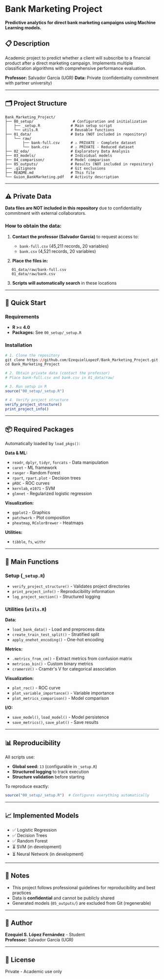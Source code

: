# Bank Marketing Project

**Predictive analytics for direct bank marketing campaigns using Machine Learning models.**

## 📋 Description

Academic project to predict whether a client will subscribe to a financial product after a direct marketing campaign. Implements multiple classification algorithms with comprehensive performance evaluation.

**Professor:** Salvador García (UGR)
**Data:** Private (confidentiality commitment with partner university)

---

## 🗂️ Project Structure
```
Bank_Marketing_Project/
├── 00_setup/                  # Configuration and initialization
│   ├── _setup.R              # Main setup script
│   └── utils.R               # Reusable functions
├── 01_data/                  # Data (NOT included in repository)
│   └── raw/
│       ├── bank-full.csv     # ⚠️ PRIVATE - Complete dataset
│       └── bank.csv          # ⚠️ PRIVATE - Reduced dataset
├── 02_eda/                   # Exploratory Data Analysis
├── 03_models/                # Individual models
├── 04_comparison/            # Model comparison
├── 05_outputs/               # Results (NOT included in repository)
├── .gitignore                # Git exclusions
├── README.md                 # This file
└── Guion_BankMarketing.pdf   # Activity description
```

---

## ⚠️ Private Data

**Data files are NOT included in this repository** due to confidentiality commitment with external collaborators.

### How to obtain the data:

1. **Contact the professor (Salvador García)** to request access to:
   - `bank-full.csv` (45,211 records, 20 variables)
   - `bank.csv` (4,521 records, 20 variables)

2. **Place the files in:**
```
   01_data/raw/bank-full.csv
   01_data/raw/bank.csv
```

3. **Scripts will automatically search** in these locations

---

## 🚀 Quick Start

### Requirements

- **R >= 4.0**
- **Packages:** See `00_setup/_setup.R`

### Installation
```r
# 1. Clone the repository
git clone https://github.com/EzequielLopezF/Bank_Marketing_Project.git
cd Bank_Marketing_Project

# 2. Obtain private data (contact the professor)
# Place bank-full.csv and bank.csv in 01_data/raw/

# 3. Run setup in R
source("00_setup/_setup.R")

# 4. Verify project structure
verify_project_structure()
print_project_info()
```

---

## 📦 Required Packages

Automatically loaded by `load_pkgs()`:

**Data & ML:**
- `readr`, `dplyr`, `tidyr`, `forcats` - Data manipulation
- `caret` - ML framework
- `ranger` - Random Forest
- `rpart`, `rpart.plot` - Decision trees
- `pROC` - ROC curves
- `kernlab`, `e1071` - SVM
- `glmnet` - Regularized logistic regression

**Visualization:**
- `ggplot2` - Graphics
- `patchwork` - Plot composition
- `pheatmap`, `RColorBrewer` - Heatmaps

**Utilities:**
- `tibble`, `fs`, `withr`

---

## 🔧 Main Functions

### Setup (`_setup.R`)
- `verify_project_structure()` - Validates project directories
- `print_project_info()` - Reproducibility information
- `log_project_section()` - Structured logging

### Utilities (`utils.R`)

**Data:**
- `load_bank_data()` - Load and preprocess data
- `create_train_test_split()` - Stratified split
- `apply_onehot_encoding()` - One-hot encoding

**Metrics:**
- `.metrics_from_cm()` - Extract metrics from confusion matrix
- `metricas_bin()` - Custom binary metrics
- `cramersV()` - Cramér's V for categorical association

**Visualization:**
- `plot_roc()` - ROC curve
- `plot_variable_importance()` - Variable importance
- `plot_metrics_comparison()` - Model comparison

**I/O:**
- `save_model()`, `load_model()` - Model persistence
- `save_metrics()`, `save_plot()` - Save results

---

## 📊 Reproducibility

All scripts use:
- **Global seed:** `13` (configurable in `_setup.R`)
- **Structured logging** to track execution
- **Structure validation** before starting

To reproduce exactly:
```r
source("00_setup/_setup.R")  # Configures everything automatically
```

---

## 📈 Implemented Models

- ✅ Logistic Regression
- ✅ Decision Trees
- ✅ Random Forest
- ⏳ SVM (in development)
- ⏳ Neural Network (in development)

---

## 📝 Notes

- This project follows professional guidelines for reproducibility and best practices
- Data is **confidential** and cannot be publicly shared
- Generated models (`05_outputs/`) are excluded from Git (regenerable)

---

## 👤 Author

**Ezequiel S. López Fernández** - Student  
**Professor:** Salvador García (UGR)

---

## 📄 License

Private - Academic use only
